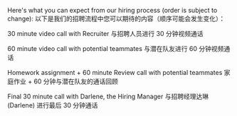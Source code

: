 Here's what you can expect from our hiring process (order is subject to change):
以下是我们的招聘流程中您可以期待的内容（顺序可能会发生变化）：

30 minute video call with Recruiter
与招聘人员进行 30 分钟视频通话

60 minute video call with potential teammates
与潜在队友进行 60 分钟视频通话

Homework assignment + 60 minute Review call with potential teammates
家庭作业 + 60 分钟与潜在队友的通话回顾

Final 30 minute call with Darlene, the Hiring Manager
与招聘经理达琳 (Darlene) 进行最后 30 分钟通话
